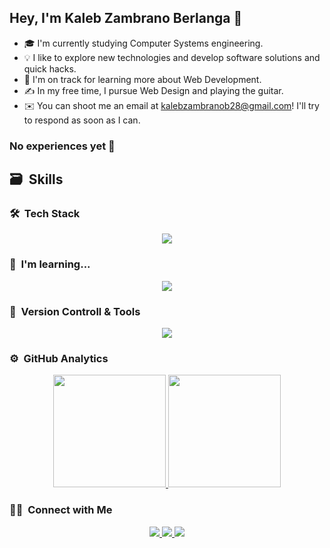 ## Hey, I'm Kaleb Zambrano Berlanga 👋

- 🎓  I'm currently studying Computer Systems engineering.
- 💡  I like to explore new technologies and develop software solutions and quick hacks.
- 🌱  I'm on track for learning more about Web Development.
- ✍️  In my free time, I pursue Web Design and playing the guitar.
- ✉️  You can shoot me an email at kalebzambranob28@gmail.com! I'll try to respond as soon as I can.

### No experiences yet 🥲 
## 🗃 &nbsp;Skills
### 🛠 &nbsp;Tech Stack

<p align="center">
  <img src="https://skillicons.dev/icons?i=html,css,js,mysql,nodejs,react,astro,tailwind,bootstrap" />
</p>

### 📜 &nbsp;I'm learning...

<p align="center">
  <img src="https://skillicons.dev/icons?i=express,nextjs,ts,py,wordpress,php,laravel" />
</p>

### 🧰 &nbsp;Version Controll & Tools

<p align="center">
  <img src="https://skillicons.dev/icons?i=git,github,vscode,idea,pnpm,vercel,vite" />
</p>

### ⚙️ &nbsp;GitHub Analytics

<p align="center">
  <a href="https://github.com/KalZambrano">
    <img height="180em" src="https://github-readme-stats-eight-theta.vercel.app/api?username=KalZambrano&show_icons=true&theme=algolia&include_all_commits=true&count_private=true"/>
  </a>
  <a href="https://github.com/KalZambrano">
    <img height="180em" src="https://github-readme-stats-eight-theta.vercel.app/api/top-langs/?username=KalZambrano&layout=compact&langs_count=8&theme=algolia"/>
  </a>
</p>

### 🤝🏻 &nbsp;Connect with Me

<div align="center">
  <a href="https://www.linkedin.com/in/kaleb-zambrano-berlanga/">
    <img src="https://skillicons.dev/icons?i=linkedin" />
  </a>
  <a href="https://www.instagram.com/kal.zambrano/">
    <img src="https://skillicons.dev/icons?i=instagram" />
  </a>
  <a href="mailto:kalebzambranob28@gmail.com">
    <img src="https://skillicons.dev/icons?i=gmail" />
  </a>
</div>




